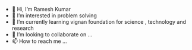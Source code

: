 - 👋 Hi, I’m Ramesh Kumar
- 👀 I’m interested in problem solving
- 🌱 I’m currently learning vignan foundation for science , technology and research 
- 💞️ I’m looking to collaborate on ...
- 📫 How to reach me ...

<!---
ramesh9199rk/ramesh9199rk is a ✨ special ✨ repository because its `README.md` (this file) appears on your GitHub profile.
You can click the Preview link to take a look at your changes.
--->
